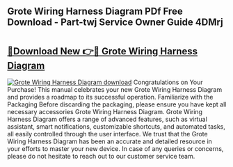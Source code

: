 ## Grote Wiring Harness Diagram PDf Free Download - Part-twj Service Owner Guide 4DMrj

# <h2><a href="http://dfl7ki.blite.top/?on=Grote+Wiring+Harness+Diagram">🔗Download New 👉🔴 Grote Wiring Harness Diagram</a></h2>

[![Grote Wiring Harness Diagram download](https://i.imgur.com/lujVjoI.png)](http://dfl7ki.blite.top/?on=Grote+Wiring+Harness+Diagram)
Congratulations on Your Purchase! This manual celebrates your new Grote Wiring Harness Diagram and provides a roadmap to its successful operation. Familiarize with the Packaging Before discarding the packaging, please ensure you have kept all necessary accessories Grote Wiring Harness Diagram. Grote Wiring Harness Diagram offers a range of advanced features, such as virtual assistant, smart notifications, customizable shortcuts, and automated tasks, all easily controlled through the user interface. We trust that the Grote Wiring Harness Diagram has been an accurate and detailed resource in your efforts to master your new device. In case of any queries or concerns, please do not hesitate to reach out to our customer service team.
